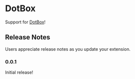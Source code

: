 # DotBox

Support for [DotBox](https://dotbox.dev)!

## Release Notes

Users appreciate release notes as you update your extension.

### 0.0.1

Initial release!
